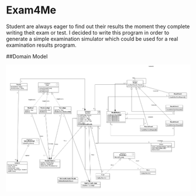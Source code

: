 # Exam4Me

Student are always eager to find out their results the moment they complete writing theit exam or test. I decided to write this program in order to generate a simple examination simulator which could be used for a real examination results program.


##Domain Model

![Domain Model](/Exam4MeUML.png)
